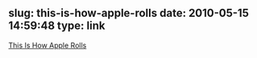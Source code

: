 slug: this-is-how-apple-rolls
date: 2010-05-15 14:59:48
type: link
---

[This Is How Apple Rolls](http://www.macworld.com/article/151235/2010/05/apple_rolls.html?lsrc=smokemonster)
